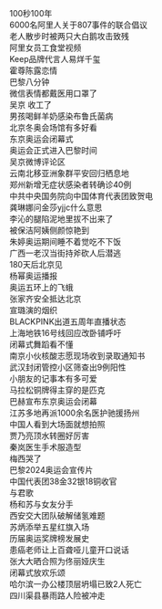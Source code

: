 100秒100年  
6000名阿里人关于807事件的联合倡议  
老人散步时被两只大白鹅攻击致残  
阿里女员工食堂视频  
Keep品牌代言人易烊千玺  
霍尊陈露恋情  
巴黎八分钟  
微信表情都戴医用口罩了  
吴京 收工了  
男孩喝鲜羊奶感染布鲁氏菌病  
北京冬奥会场馆有多好看  
东京奥运会闭幕式  
奥运会正式进入巴黎时间  
吴京微博评论区  
云南北移亚洲象群平安回归栖息地  
郑州新增无症状感染者转确诊40例  
中共中央国务院向中国体育代表团致贺电  
龚琳娜问金莎yjjc什么意思  
李沁的腿陷泥地里拔不出来了  
被保洁阿姨侧颜惊艳到  
朱婷奥运期间睡不着觉吃不下饭  
广西一老汉当街持斧砍人后潜逃  
180天后北京见  
杨幂奥运播报  
奥运五环上的飞蛾  
张家齐安全抵达北京  
宣璐演的烟织  
BLACKPINK出道五周年直播状态  
上海地铁16号线回应改卧铺呼吁  
闭幕式舞蹈看不懂  
南京小伙核酸志愿现场收到录取通知书  
武汉封闭管控小区筛查出9例阳性  
小朋友的记事本有多可爱  
马拉松铜牌得主穿的是匹克  
巴赫宣布东京奥运会闭幕  
江苏多地再派1000余名医护驰援扬州  
中国人看到大场面就想拍照  
贾乃亮顶水转圈好厉害  
秦岚医生手术服造型  
梅西哭了  
巴黎2024奥运会宣传片  
中国代表团38金32银18铜收官  
与君歌  
杨和苏与女友分手  
西安交大团队破解储氢难题  
苏炳添举五星红旗入场  
历届奥运奖牌榜发展史  
患癌老师让上百聋哑儿童开口说话  
张大大晒合照为佟丽娅庆生  
闭幕式放欢乐颂  
哈尔滨一办公楼顶层坍塌已致2人死亡  
四川渠县暴雨路人险被冲走  
